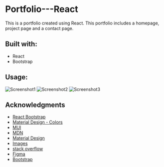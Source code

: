 # Portfolio---React

This is a portfolio created using React. This portfolio includes a homepage, project page and a contact page.


## Built with:
* React
* Bootstrap


## Usage:
![Screenshot1](https://github.com/AsmaH5/Portfolio---React/assets/97250633/e883b98f-91a9-436d-a76c-ca5b27b1766a)
![Screenshot2](https://github.com/AsmaH5/Portfolio---React/assets/97250633/43bbc308-7d94-49b2-a80c-7570419c3df0)
![Screenshot3](https://github.com/AsmaH5/Portfolio---React/assets/97250633/210d9753-61a1-4952-8d69-c3b30f86139c)

## Acknowledgments
* [React Bootstrap](https://react-bootstrap.github.io/)
* [Material Design - Colors](https://m2.material.io/design/color/the-color-system.html#tools-for-picking-colors)
* [MUI](https://mui.com/material-ui/react-toggle-button/)
* [MDN](https://developer.mozilla.org/en-US/)
* [Material Design](https://m2.material.io/design/color/the-color-system.html#color-theme-creation)
* [Images](https://unsplash.com/)
* [stack overflow](https://stackoverflow.com/)
* [Figma](https://www.figma.com/)
* [Bootstrap](https://getbootstrap.com/docs/4.1/getting-started/introduction/)
